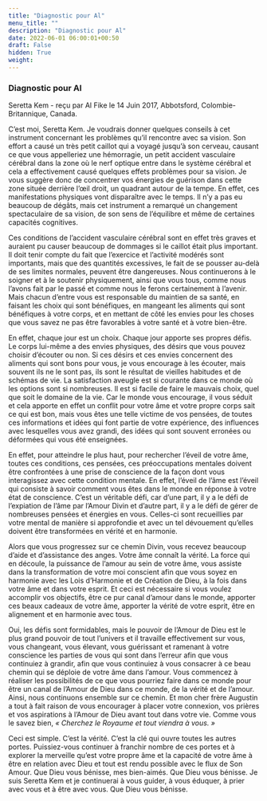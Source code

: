 ```yaml
---
title: "Diagnostic pour Al"
menu_title: ""
description: "Diagnostic pour Al"
date: 2022-06-01 06:00:01+00:50
draft: False
hidden: True
weight:
---
```

### Diagnostic pour Al

Seretta Kem - reçu par Al Fike le 14 Juin 2017, Abbotsford, Colombie-Britannique, Canada.

C’est moi, Seretta Kem. Je voudrais donner quelques conseils à cet instrument concernant les problèmes qu’il rencontre avec sa vision. Son effort a causé un très petit caillot qui a voyagé jusqu’à son cerveau, causant ce que vous appelleriez une hémorragie, un petit accident vasculaire cérébral dans la zone où le nerf optique entre dans le système cérébral et cela a effectivement causé quelques effets problèmes pour sa vision. Je vous suggère donc de concentrer vos énergies de guérison dans cette zone située derrière l’œil droit, un quadrant autour de la tempe. En effet, ces manifestations physiques vont disparaître avec le temps. Il n’y a pas eu beaucoup de dégâts, mais cet instrument a remarqué un changement spectaculaire de sa vision, de son sens de l’équilibre et même de certaines capacités cognitives.

Ces conditions de l’accident vasculaire cérébral sont en effet très graves et auraient pu causer beaucoup de dommages si le caillot était plus important. Il doit tenir compte du fait que l’exercice et l’activité modérés sont importants, mais que des quantités excessives, le fait de se pousser au-delà de ses limites normales, peuvent être dangereuses. Nous continuerons à le soigner et à le soutenir physiquement, ainsi que vous tous, comme nous l’avons fait par le passé et comme nous le ferons certainement à l’avenir. Mais chacun d’entre vous est responsable du maintien de sa santé, en faisant les choix qui sont bénéfiques, en mangeant les aliments qui sont bénéfiques à votre corps, et en mettant de côté les envies pour les choses que vous savez ne pas être favorables à votre santé et à votre bien-être.

En effet, chaque jour est un choix. Chaque jour apporte ses propres défis. Le corps lui-même a des envies physiques, des désirs que vous pouvez choisir d’écouter ou non. Si ces désirs et ces envies concernent des aliments qui sont bons pour vous, je vous encourage à les écouter, mais souvent ils ne le sont pas, ils sont le résultat de vieilles habitudes et de schémas de vie. La satisfaction aveugle est si courante dans ce monde où les options sont si nombreuses. Il est si facile de faire le mauvais choix, quel que soit le domaine de la vie. Car le monde vous encourage, il vous séduit et cela apporte en effet un conflit pour votre âme et votre propre corps sait ce qui est bon, mais vous êtes une telle victime de vos pensées, de toutes ces informations et idées qui font partie de votre expérience, des influences avec lesquelles vous avez grandi, des idées qui sont souvent erronées ou déformées qui vous été enseignées.

En effet, pour atteindre le plus haut, pour rechercher l’éveil de votre âme, toutes ces conditions, ces pensées, ces préoccupations mentales doivent être confrontées à une prise de conscience de la façon dont vous interagissez avec cette condition mentale. En effet, l’éveil de l’âme est l’éveil qui consiste à savoir comment vous êtes dans le monde en réponse à votre état de conscience. C’est un véritable défi, car d’une part, il y a le défi de l’expiation de l’âme par l’Amour Divin et d’autre part, il y a le défi de gérer de nombreuses pensées et énergies en vous. Celles-ci sont recueillies par votre mental de manière si approfondie et avec un tel dévouement qu’elles doivent être transformées en vérité et en harmonie.

Alors que vous progressez sur ce chemin Divin, vous recevez beaucoup d’aide et d’assistance des anges. Votre âme connaît la vérité. La force qui en découle, la puissance de l’amour au sein de votre âme, vous assiste dans la transformation de votre moi conscient afin que vous soyez en harmonie avec les Lois d’Harmonie et de Création de Dieu, à la fois dans votre âme et dans votre esprit. Et ceci est nécessaire si vous voulez accomplir vos objectifs, être ce pur canal d’amour dans le monde, apporter ces beaux cadeaux de votre âme, apporter la vérité de votre esprit, être en alignement et en harmonie avec tous.

Oui, les défis sont formidables, mais le pouvoir de l’Amour de Dieu est le plus grand pouvoir de tout l’univers et il travaille effectivement sur vous, vous changeant, vous élevant, vous guérissant et ramenant à votre conscience les parties de vous qui sont dans l’erreur afin que vous continuiez à grandir, afin que vous continuiez à vous consacrer à ce beau chemin qui se déploie de votre âme dans l’amour. Vous commencez à réaliser les possibilités de ce que vous pourriez faire dans ce monde pour être un canal de l’Amour de Dieu dans ce monde, de la vérité et de l’amour. Ainsi, nous continuons ensemble sur ce chemin. Et mon cher frère Augustin a tout à fait raison de vous encourager à placer votre connexion, vos prières et vos aspirations à l’Amour de Dieu avant tout dans votre vie. Comme vous le savez bien, *« Cherchez le Royaume et tout viendra à vous. »*

Ceci est simple. C’est la vérité. C’est la clé qui ouvre toutes les autres portes. Puissiez-vous continuer à franchir nombre de ces portes et à explorer la merveille qu’est votre propre âme et la capacité de votre âme à être en relation avec Dieu et tout est rendu possible avec le flux de Son Amour. Que Dieu vous bénisse, mes bien-aimés. Que Dieu vous bénisse. Je suis Seretta Kem et je continuerai à vous guider, à vous éduquer, à prier avec vous et à être avec vous. Que Dieu vous bénisse.
